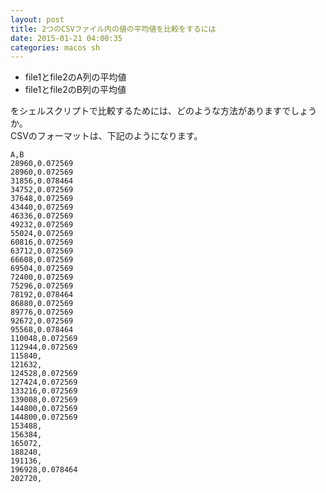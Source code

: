 ```yaml
---
layout: post
title: 2つのCSVファイル内の値の平均値を比較をするには
date: 2015-01-21 04:00:35
categories: macos sh
---
```

<ul>
<li>file1とfile2のA列の平均値</li>
<li>file1とfile2のB列の平均値</li>
</ul>

<p>をシェルスクリプトで比較するためには、どのような方法がありますでしょうか。<br>
CSVのフォーマットは、下記のようになります。</p>

```
A,B
28960,0.072569
28960,0.072569
31856,0.078464
34752,0.072569
37648,0.072569
43440,0.072569
46336,0.072569
49232,0.072569
55024,0.072569
60816,0.072569
63712,0.072569
66608,0.072569
69504,0.072569
72400,0.072569
75296,0.072569
78192,0.078464
86880,0.072569
89776,0.072569
92672,0.072569
95568,0.078464
110048,0.072569
112944,0.072569
115840,
121632,
124528,0.072569
127424,0.072569
133216,0.072569
139008,0.072569
144800,0.072569
144800,0.072569
153488,
156384,
165072,
188240,
191136,
196928,0.078464
202720,
```
